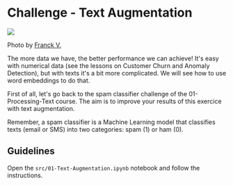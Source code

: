 # Challenge - Text Augmentation

![](https://images.unsplash.com/photo-1534770733765-337d273901c1?ixlib=rb-1.2.1&ixid=eyJhcHBfaWQiOjEyMDd9&auto=format&fit=crop&w=1016&q=80)

Photo by [Franck V.](https://unsplash.com/photos/oIMXkEuiXpc)

The more data we have, the better performance we can achieve! It's easy with numerical data (see the lessons on Customer Churn and Anomaly Detection), but with texts it's a bit more complicated. We will see how to use word embeddings to do that.

First of all, let's go back to the spam classifier challenge of the 01-Processing-Text course. The aim is to improve your results of this exercice with text augmentation.

Remember, a spam classifier is a Machine Learning model that classifies texts (email or SMS) into two categories: spam (1) or ham (0).

## Guidelines
Open the `src/01-Text-Augmentation.ipynb` notebook and follow the instructions.
